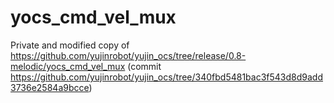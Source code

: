 # yocs_cmd_vel_mux

Private and modified copy of https://github.com/yujinrobot/yujin_ocs/tree/release/0.8-melodic/yocs_cmd_vel_mux (commit https://github.com/yujinrobot/yujin_ocs/tree/340fbd5481bac3f543d8d9add3736e2584a9bcce)